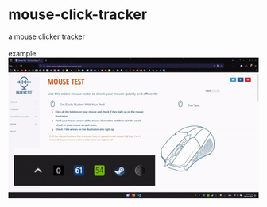 # mouse-click-tracker
a mouse clicker tracker \
\
example
![](https://github.com/kc-frost/mouse_monitor/blob/main/test_video.gif)